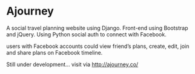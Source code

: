 Ajourney
========
A social travel planning website using Django. Front-end using Bootstrap and jQuery. Using Python social auth to connect with Facebook.

users with Facebook accounts could view friend’s plans, create, edit, join and share plans on Facebook timeline. 

Still under development... visit via http://ajourney.co/
